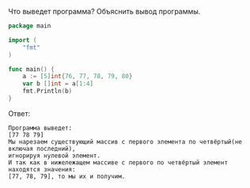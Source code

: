 Что выведет программа? Объяснить вывод программы.

```go
package main

import (
    "fmt"
)

func main() {
    a := [5]int{76, 77, 78, 79, 80}
    var b []int = a[1:4]
    fmt.Println(b)
}
```

Ответ:
```
Программа выведет:
[77 78 79]
Мы нарезаем существующий массив с первого элемента по четвёртый(не включая последний),
игнорируя нулевой элемент.
И так как в нижележащем массиве с первого по четвёртый элемент находятся значения:
[77, 78, 79], то мы их и получим.

```
